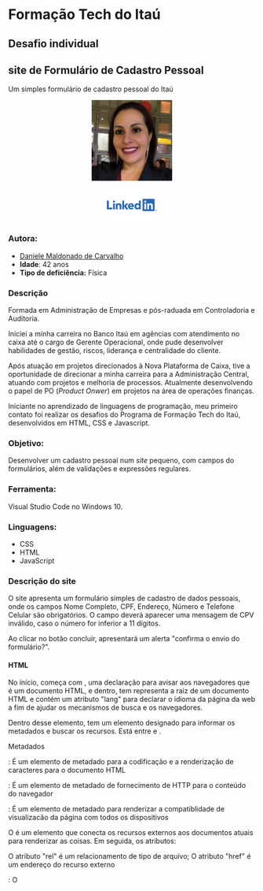 # Formação Tech do Itaú
## Desafio individual
## site de Formulário de Cadastro Pessoal

Um simples formulário de cadastro pessoal do Itaú

<p style="text-align: center">
 <img alt="Foto de Daniele Maldonado" src="assets/images/me.png" height="164px" />
</p>

<p style="text-align: center">
 <a href="https://linkedin.com/in/daniele-maldonado-373660186">
  <img alt="Linkedin" src="assets/images/linkedin.png" height="64px" />
 </a>
</p>

### Autora:

- [Daniele Maldonado de Carvalho](https://linkedin.com/in/daniele-maldonado-373660186)
- **Idade**: 42 anos
- **Tipo de deficiência:** Física

### Descrição

Formada em Administração de Empresas e pós-raduada em Controladoria e Auditoria. 

Iniciei a minha carreira no Banco Itaú em agências com atendimento no caixa até o cargo de Gerente Operacional, onde pude desenvolver habilidades de gestão, riscos, liderança e centralidade do cliente.

Após atuação em projetos direcionados à Nova Plataforma de Caixa, tive a oportunidade de direcionar a minha carreira para a Administração Central, atuando com projetos e melhoria de processos. Atualmente desenvolvendo o papel de PO (*Product Onwer*) em projetos na área de operações finanças.

Iniciante no aprendizado de linguagens de programação, meu primeiro contato foi realizar os desafios do Programa de Formação Tech do Itaú, desenvolvidos em HTML, CSS e Javascript.  

### Objetivo:

Desenvolver um cadastro pessoal num *site* pequeno, com campos do formulários, além de validações e expressões regulares.

### Ferramenta:

Visual Studio Code no Windows 10.

### Linguagens: 

- CSS
- HTML
- JavaScript

### Descrição do site

O site apresenta um formulário simples de cadastro de dados pessoais, onde os campos Nome Completo, CPF, Endereço, Número e Telefone Celular são obrigatórios. O campo deverá aparecer uma mensagem de CPV inválido, caso o número for inferior a 11 dígitos.

Ao clicar no botão concluir, apresentará um alerta "confirma o envio do formulário?".

#### HTML

No ínício, começa com <!DOCTYPE HTML>, uma declaração para avisar aos navegadores que é um documento HTML, e dentro, tem <html> representa a raiz de um documento HTML e contém um atributo "lang" para declarar o idioma da página da web a fim de ajudar os mecanismos de busca e os navegadores.

Dentro desse elemento, tem um elemento <head> designado para informar os metadados e buscar os recursos. Está entre <html> e <body>.

Metadados

<meta charset="UTF-8">: É um elemento de metadado para a codificação e a renderização de caracteres para o documento HTML

<meta http-equiv="X-UA-Compatible" content="IE=edge">: É um elemento de metadado de fornecimento de HTTP para o conteúdo do navegador

<meta name="viewport" content="width=device-width, initial-scale=1.0">: É um elemento de metadado para renderizar a compatiblidade de visualizacão da página com todos os dispositivos

O <link> é um elemento que conecta os recursos externos aos documentos atuais para renderizar as coisas. Em seguida, os atributos:

O atributo "rel" é um relacionamento de tipo de arquivo;
O atributo "href" é um endereço do recurso externo

<title>Cadastro Pessoal - Projeto Itaú </title>: O <title> é um elemento que renderiza o título para a aba do navegador

Corpo

O elemento <body> renderiza todo o corpo de um documento.

No corpo, vocês encontram os elementos, que são divisões ou uma seções num documento HTML. O atributo "class" é um nome de classe para um elemento para pegar os seletores de um arquivo CSS.
Além disso, numa divisão, temos:

<h1> é um cabeçalho de primeiro grau.
<p> é uma definição de parágrafos.

Formulário

O <form> é um elemento de criação de formulário usado para onde o usuário possa preencher os campos. Nele, tem um atributo "onsumbit" é um evento de submissão em JavaScript que executa a função. Dentro do formulário, definimos as classes grupo-de-caixa para agrupar o rótulo e o campo para uma mesma linha e expandir a largura do campo até à largura da classe "descricao".

Nele, temos:

-Rótulos
O <label> é um elemento que rotula a informação.

-Campos de entrada
O <input> é um elemento de campo de entrada para o usuário escrever o valor e preenchê-lo.
O atributo "id" é uma vinculação do campo ao rótulo.
O atributo "required" significa que o campo não pode ser vazio.
O atributo "maxlength" define o limite de caracteres.
O atributo "placeholder" é um valor da dica ou do exemplo.
O atributo "pattern" é um método de expressão regular.

Fim
O comando <button type="submit" class="botao" onclick="enviar()">Concluir</button> é um botão de submissão com um valor para renderizar

Temos um script interno que é um elemento para executar JavaScript interno:

<script type="text/javascript" src="assets/js/script.js"></script>

#### Javascript

Executamos uma primeira função (function) chamada validacao(), que foi executada ao clicar o botão "Concluir" em HTML. Dentro de uma função, usamos getElementById para pegar o valor por meio de um identificador do campo de entrada. Então ao obter o valor, analisamos dois casos:

A primeira validação realizada é checar se o número digitado é menor que 11.
Na sequência verificamos se o número do CPF está válido. Se checarmos se é valido, já é valido sem avisar, senão avisamos que é inválido e necessita preencher novamente.

Também executamos 2 funções para validação do formato na digitação do telefone fixo e telefone celular, para visualização no formato (00) 0000-0000 para fix e (00) 00000-0000 para celular.

#### CSS

Iniciamos com o seletor *, *::before e *::after que captura inteiramente o site para definir a propriedade box-sizing com um valor border-box, para que preenchimento e borda estejam incluídos na largura e altura de todo o site.

Definimos a cor azul para o corpo inteiro, e a cor cinza escura para todo o texto. 

Em seguida, definimos a fonte para body, button, input, select e textarea.

Também definimos o visual do quadro do formulário, com cor de fundo, alinhamento, tamanho, espaçamento e borda. Já para o id container, definimos a direção e as margens.

Para input e select, foram definidos as cores e tamanhos. Para ajustá-los na mesma linha, utilizamos as classes .linha e .campo. Já o .botao realizamos as definições do botão "Concluir", como a cor e alinhamento.


### Referências

- [Máscara de telefone celular e fixo](https://github.com/queirozlb/gama-academy/blob/master/script.js): Máscara de ambos os telefones celulares e fixo. 
- [Validação de CPF](https://github.com/queirozlb/gama-academy/blob/master/script.js): Vaçidação de CPF.

### Licença

Sob a licença MIT. 

